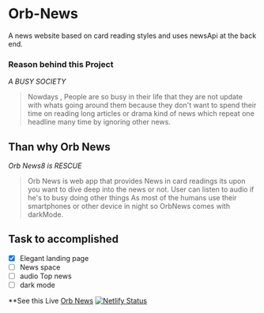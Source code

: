 # Orb-News
A news website based on card reading styles and  uses newsApi at the back end.

### Reason behind this Project
*A BUSY SOCIETY*
> Nowdays , People are so busy in their life that they are not update with whats going around them because they don't want to spend their time on reading long articles or drama kind of news which repeat one headline many time by ignoring other news.
## Than why Orb News
*Orb News8 is RESCUE*
> Orb News is web app that provides News in card readings its upon you want to dive deep into the news or not.
> User can listen to audio if he's to busy doing other things
> As most of the humans use their smartphones or other device in night so OrbNews comes with darkMode.

## Task to accomplished
- [x] Elegant landing page
- [ ] News space
- [ ] audio Top news
- [ ] dark mode

**See this Live
[Orb News](https://orbnews.netlify.app/)
[![Netlify Status](https://api.netlify.com/api/v1/badges/ddcc9058-fa98-4925-8fc6-4ecae92de2cd/deploy-status)](https://app.netlify.com/sites/orbnews/deploys)
